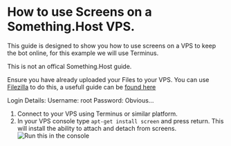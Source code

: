 # How to use Screens on a Something.Host VPS.

This guide is designed to show you how to use screens on a VPS to keep the bot online, for this example we will use Terminus.

This is not an offical Something.Host guide.

Ensure you have already uploaded your Files to your VPS. You can use [Filezilla](https://filezilla-project.org/) to do this, a usefull guide can be [found here](https://support.something.host/en/article/transferring-files-from-and-to-your-vps-filezilla-1qa8arz/)

Login Details:
Username: root
Password: Obvious...


1. Connect to your VPS using Terminus or similar platform. 
2. In your VPS console type `apt-get install screen` and press return. This will install the ability to attach and detach from screens. 
![Run this in the console](http://zentool.xyz/images/Termius_z4szqfTBVO.png)
